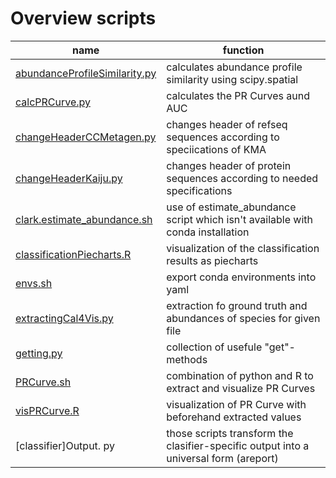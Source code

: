 # Overview scripts
| name                        	| function                                                                              	|
|-----------------------------	|---------------------------------------------------------------------------------------	|
| [abundanceProfileSimilarity.py](abundanceProfileSimilarity.py)| calculates abundance profile similarity using scipy.spatial|
|[calcPRCurve.py](calcPRCurve.py)|calculates the PR Curves aund AUC|
| [changeHeaderCCMetagen.py](changeHeaderCCMetagen.py)| changes header of refseq sequences according to speciications of KMA |
| [changeHeaderKaiju.py](changeHeaderKaiju.py)| changes header of protein sequences according to needed specifications |
| [clark.estimate_abundance.sh](clark.estimate_abundance.sh) 	| use of estimate_abundance script which isn't available with conda installation        	|
| [classificationPiecharts.R](classificationPiecharts.R)   	| visualization of the classification results as piecharts                              	|
| [envs.sh](envs.sh)                     	| export conda environments into yaml                                                   	|
| [extractingCal4Vis.py](extractingCal4Vis.py)        	| extraction fo ground truth and abundances of species for given file                   	|
| [getting.py](getting.py)                  	| collection of usefule "get"-methods                                                   	|
| [PRCurve.sh](PRCurve.sh)                  	| combination of python and R to extract and visualize PR Curves                        	|
| [visPRCurve.R](visPRCurve.R)                	| visualization of PR Curve with beforehand extracted values                            	|
| [classifier]Output. py                  	| those scripts transform the clasifier-specific output into a universal form (areport) 	|




